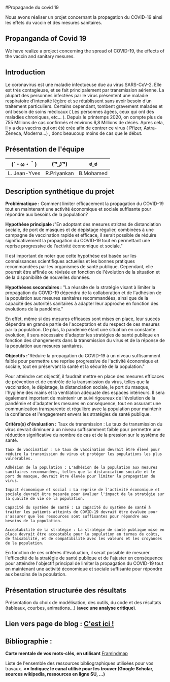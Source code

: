 #Propagande du covid 19

Nous avons réaliser un projet concernant la propagation du COVID-19 ainsi les effets du vaccin et des mesures sanitaires.

## Propanganda of Covid 19

We have realize a project concerning the spread of COVID-19, the effects of the vaccin and sanitary mesures.

## Introduction 

Le coronavirus est une maladie infectueuse due au virus SARS-CoV-2. Elle est très contagieuse, et se fait principalement par transmission aérienne. La plupart des personnes infectées par le virus présentent une maladie respiratoire d’intensité légère et se rétablissent sans avoir besoin d’un traitement particuliers. Certains cependant, tombent gravement malades et ont besoin de soins médicaux ( Les personnes âgées, ceux qui ont des maladies chroniques, etc... ). Depuis le printemps 2020, on compte plus de 755 Millions de cas confirmés et environs 6,8 Millions de décès. Après cela, il y a des vaccins qui ont été crée afin de contrer ce virus ( Pfizer, Astra- Zeneca, Moderna…) , donc beaucoup moins de cas que le début.

## Présentation de l'équipe


|(´・ω・｀)| ( ͡° ͜ʖ ͡°) | ಠ_ಠ |
|-----|--|--|
| L. Jean-Yves | R.Priyankan | B.Mohamed  |



## Description synthétique du projet

**Problématique :** Comment limiter efficacement la propagation du COVID-19 tout en maintenant une activité économique et sociale suffisante pour répondre aux besoins de la population?

**Hypothèse principale :**"En adoptant des mesures strictes de distanciation sociale, de port de masques et de dépistage régulier, combinées à une campagne de vaccination rapide et efficace, il serait possible de réduire significativement la propagation du COVID-19 tout en permettant une reprise progressive de l'activité économique et sociale."

Il est important de noter que cette hypothèse est basée sur les connaissances scientifiques actuelles et les bonnes pratiques recommandées par les organismes de santé publique. Cependant, elle pourrait être affinée ou révisée en fonction de l'évolution de la situation et de la disponibilité de nouvelles données.

**Hypothèses secondaires :** "La réussite de la stratégie visant à limiter la propagation du COVID-19 dépendra de la collaboration et de l'adhésion de la population aux mesures sanitaires recommandées, ainsi que de la capacité des autorités sanitaires à adapter leur approche en fonction des évolutions de la pandémie."

En effet, même si des mesures efficaces sont mises en place, leur succès dépendra en grande partie de l'acceptation et du respect de ces mesures par la population. De plus, la pandémie étant une situation en constante évolution, il sera nécessaire d'adapter les stratégies de santé publique en fonction des changements dans la transmission du virus et de la réponse de la population aux mesures sanitaires.

**Objectifs :**"Réduire la propagation du COVID-19 à un niveau suffisamment faible pour permettre une reprise progressive de l'activité économique et sociale, tout en préservant la santé et la sécurité de la population."

Pour atteindre cet objectif, il faudrait mettre en place des mesures efficaces de prévention et de contrôle de la transmission du virus, telles que la vaccination, le dépistage, la distanciation sociale, le port du masque, l'hygiène des mains et la ventilation adéquate des espaces intérieurs. Il sera également important de maintenir un suivi rigoureux de l'évolution de la pandémie et d'adapter les mesures en conséquence, tout en assurant une communication transparente et régulière avec la population pour maintenir la confiance et l'engagement envers les stratégies de santé publique.

**Critère(s) d'évaluation :** 
Taux de transmission : Le taux de transmission du virus devrait diminuer à un niveau suffisamment faible pour permettre une réduction significative du nombre de cas et de la pression sur le système de santé.

    Taux de vaccination : Le taux de vaccination devrait être élevé pour réduire la transmission du virus et protéger les populations les plus vulnérables.

    Adhésion de la population : L'adhésion de la population aux mesures sanitaires recommandées, telles que la distanciation sociale et le port du masque, devrait être élevée pour limiter la propagation du virus.

    Impact économique et social : La reprise de l'activité économique et sociale devrait être mesurée pour évaluer l'impact de la stratégie sur la qualité de vie de la population.

    Capacité du système de santé : La capacité du système de santé à traiter les patients atteints de COVID-19 devrait être évaluée pour s'assurer que les ressources sont suffisantes pour répondre aux besoins de la population.

    Acceptabilité de la stratégie : La stratégie de santé publique mise en place devrait être acceptable pour la population en termes de coûts, de faisabilité, et de compatibilité avec les valeurs et les croyances de la population.

En fonction de ces critères d'évaluation, il serait possible de mesurer l'efficacité de la stratégie de santé publique et de l'ajuster en conséquence pour atteindre l'objectif principal de limiter la propagation du COVID-19 tout en maintenant une activité économique et sociale suffisante pour répondre aux besoins de la population.

## Présentation structurée des résultats

Présentation du choix de modélisation, des outils, du code et des résultats (tableaux, courbes, animations...) (**avec une analyse critique**).

## Lien vers page de blog : <a href="blog.md"> C'est ici ! </a>

## Bibliographie :

**Carte mentale de vos mots-clés, en utilisant** <a href="https://framindmap.org/mindmaps/index.html">Framindmap </a> 

Liste de l'ensemble des ressources bibliographiques utilisées pour vos travaux. **<= Indiquez le canal utilisé pour les trouver (Google Scholar, sources wikipedia, ressources en ligne SU, ...)**
